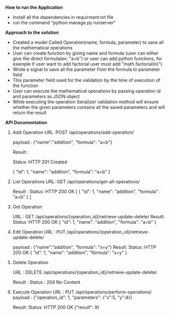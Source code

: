 <b>How to run the Application</b>	

- Install all the dependencies in requirment.txt file
- run the command "python manage.py runserver"

<b>Approach to the solution</b>
 
- Created a model Called Operation(name, formula, parameter) to save all the mathematical operations
- User can  create function by giving name and formula 
(user can either give the direct formula(ex: "a+b") or user can add python functions, for example if user want to add factorial user must add "math.factorial(n)")
- Wrote a signal to save all the parameter from the formula to parameter field
- This parameter field used for the validation by the time of execution of the function
- User can execute the mathematical operations by passing operation id and parameters as JSON object
- While executing the operation Serializer validation method will ensure whether the given parameters contains all the saved parameters and will return the result



<b>API Documentation</b>

1) Add Operation
    URL :POST /api/operations/add-operation/

    payload :  {"name":"addition", "formula": "a+b"}

    Result : 

    Status :HTTP 201 Created

    {
        "id": 1,
        "name": "addition",
        "formula": "a+b"
    }

2) List Operations
    URL: GET /api/operations/get-all-operations/

    Result :
    Status :HTTP 200 OK
    [
    {
        "id": 1,
        "name": "addition",
        "formula": "a+b"
    }
    ]

3) Get Operation

    URL : GET /api/operations/{operation_id}/retrieve-update-delete/
    Result:
    Status :HTTP 200 OK
    {
        "id": 1,
        "name": "addition",
        "formula": "a+b"
    }

4) Edit Operation
    URL : PUT /api/operations/{operation_id}/retrieve-update-delete/

    payload :  {"name":"addition", "formula": "x+y"}
    Result:
    Status :HTTP 200 OK
    {
        "id": 1,
        "name": "addition",
        "fórmula": "x+y"
    }

5) Delete Operation

    URL : DELETE /api/operations/{operation_id}/retrieve-update-delete/

    Result :
    Status : 204 No Content
6) Execute Operation
    URL : PUT /api/operations/perform-operations/
    payload : {"operation_id": 1, "parameters": {"x":5, "y":4}}

    Result: 
    Status :HTTP 200 OK
    {"result": 9}

